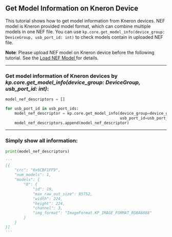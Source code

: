 ## Get Model Information on Kneron Device

This tutorial shows how to get model information from Kneron devices. NEF model is Kneron provided model format, which can combine multiple models in one NEF file. You can use `kp.core.get_model_info(device_group: DeviceGroup, usb_port_id: int)` to check models contain in uploaded NEF file.

**Note**: Please upload NEF model on Kneron device before the following tutorial. See the [Load NEF Model
](./load_nef_model.md) for details.

---

### Get model information of Kneron devices by *kp.core.get_model_info(device_group: DeviceGroup, usb_port_id: int)*:

```python
model_nef_descriptors = []

for usb_port_id in usb_port_ids:
    model_nef_descriptor = kp.core.get_model_info(device_group=device_group,
                                                  usb_port_id=usb_port_id)
    model_nef_descriptors.append(model_nef_descriptor)
```

---

### Simply show all information:

```python
print(model_nef_descriptors)

'''
[{
    "crc": "0x6CBF1FF9",
    "num_models": 1,
    "models": {
        "0": {
            "id": 19,
            "max_raw_out_size": 85752,
            "width": 224,
            "height": 224,
            "channel": 3,
            "img_format": "ImageFormat.KP_IMAGE_FORMAT_RGBA8888"
        }
    }
}]
'''
```